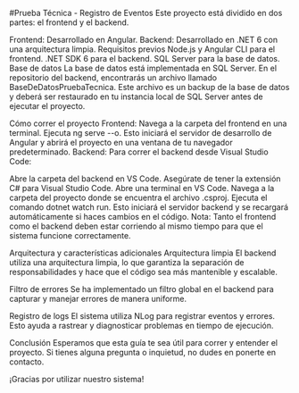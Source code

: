 #Prueba Técnica - Registro de Eventos
Este proyecto está dividido en dos partes: el frontend y el backend.

Frontend: Desarrollado en Angular.
Backend: Desarrollado en .NET 6 con una arquitectura limpia.
Requisitos previos
Node.js y Angular CLI para el frontend.
.NET SDK 6 para el backend.
SQL Server para la base de datos.
Base de datos
La base de datos está implementada en SQL Server. En el repositorio del backend, encontrarás un archivo llamado BaseDeDatosPruebaTecnica. Este archivo es un backup de la base de datos y deberá ser restaurado en tu instancia local de SQL Server antes de ejecutar el proyecto.

Cómo correr el proyecto
Frontend:
Navega a la carpeta del frontend en una terminal.
Ejecuta ng serve --o. Esto iniciará el servidor de desarrollo de Angular y abrirá el proyecto en una ventana de tu navegador predeterminado.
Backend:
Para correr el backend desde Visual Studio Code:

Abre la carpeta del backend en VS Code.
Asegúrate de tener la extensión C# para Visual Studio Code.
Abre una terminal en VS Code.
Navega a la carpeta del proyecto donde se encuentra el archivo .csproj.
Ejecuta el comando dotnet watch run. Esto iniciará el servidor backend y se recargará automáticamente si haces cambios en el código.
Nota: Tanto el frontend como el backend deben estar corriendo al mismo tiempo para que el sistema funcione correctamente.

Arquitectura y características adicionales
Arquitectura limpia
El backend utiliza una arquitectura limpia, lo que garantiza la separación de responsabilidades y hace que el código sea más mantenible y escalable.

Filtro de errores
Se ha implementado un filtro global en el backend para capturar y manejar errores de manera uniforme.

Registro de logs
El sistema utiliza NLog para registrar eventos y errores. Esto ayuda a rastrear y diagnosticar problemas en tiempo de ejecución.

Conclusión
Esperamos que esta guía te sea útil para correr y entender el proyecto. Si tienes alguna pregunta o inquietud, no dudes en ponerte en contacto.

¡Gracias por utilizar nuestro sistema!
